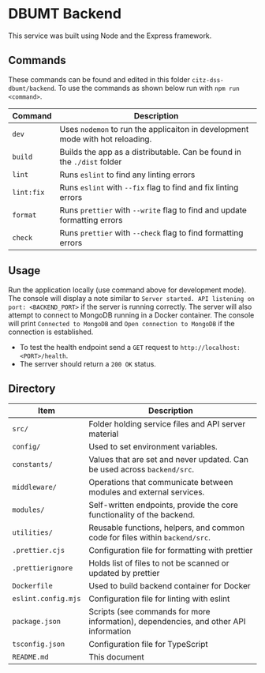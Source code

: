# DBUMT Backend

This service was built using Node and the Express framework.

## Commands

These commands can be found and edited in this folder `citz-dss-dbumt/backend`. To use the commands as shown below run with `npm run <command>`.

| Command    | Description                                                              |
| ---------- | ------------------------------------------------------------------------ |
| `dev`      | Uses `nodemon` to run the applicaiton in development mode with hot reloading. |
| `build`    | Builds the app as a distributable. Can be found in the `./dist` folder   |
| `lint`     | Runs `eslint` to find any linting errors                                 |
| `lint:fix` | Runs `eslint` with `--fix` flag to find and fix linting errors           |
| `format`   | Runs `prettier` with `--write` flag to find and update formatting errors |
| `check`    | Runs `prettier` with `--check` flag to find formatting errors            |

## Usage

Run the application locally (use command above for development mode). The console will display a note similar to `Server started. API listening on port: <BACKEND_PORT>` if the server is running correctly. The server will also attempt to connect to MongoDB running in a Docker container. The console will print `Connected to MongoDB` and `Open connection to MongoDB` if the connection is established.
- To test the health endpoint send a `GET` request to `http://localhost:<PORT>/health`.
- The serrver should return a `200 OK` status.

## Directory

| Item                       | Description                                                                          |
| -------------------------- | ------------------------------------------------------------------------------------ |
| `src/`                     | Folder holding service files and API server material                                 |
|   `config/`                |   Used to set environment variables.                                                 |
|   `constants/`             |   Values that are set and never updated. Can be used across `backend/src`.           |
|   `middleware/`            |   Operations that communicate between modules and external services.                 |
|   `modules/`               |   Self-written endpoints, provide the core functionality of the backend.             |
|   `utilities/`             |   Reusable functions, helpers, and common code for files within `backend/src`.       |
| `.prettier.cjs`            | Configuration file for formatting with prettier                                      |
| `.prettierignore`          | Holds list of files to not be scanned or updated by prettier                         |
| `Dockerfile`               | Used to build backend container for Docker                                           |
| `eslint.config.mjs`        | Configuration file for linting with eslint                                           |
| `package.json`             | Scripts (see commands for more information), dependencies, and other API information |
| `tsconfig.json`            | Configuration file for TypeScript                                                    |
| `README.md`                | This document                                                                        |

